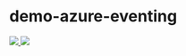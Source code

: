 # demo-azure-eventing

<a href="https://portal.azure.com/#create/Microsoft.Template/uri/https%3A%2F%2Fraw.githubusercontent.com%2Fvermegi%2Fdemo-azure-eventing%2Ffeature%2Fsetup%2Fsetup%2Fazuredeploy.json" target="_blank">
    <img src="http://azuredeploy.net/deploybutton.png"/>
</a>
<a href="http://armviz.io/#/?load=https%3A%2F%2Fraw.githubusercontent.com%2Fvermegi%2Fdemo-azure-eventing%2Ffeature%2Fsetup%2Fsetup%2Fazuredeploy.json" target="_blank">
    <img src="http://armviz.io/visualizebutton.png"/>
</a>
